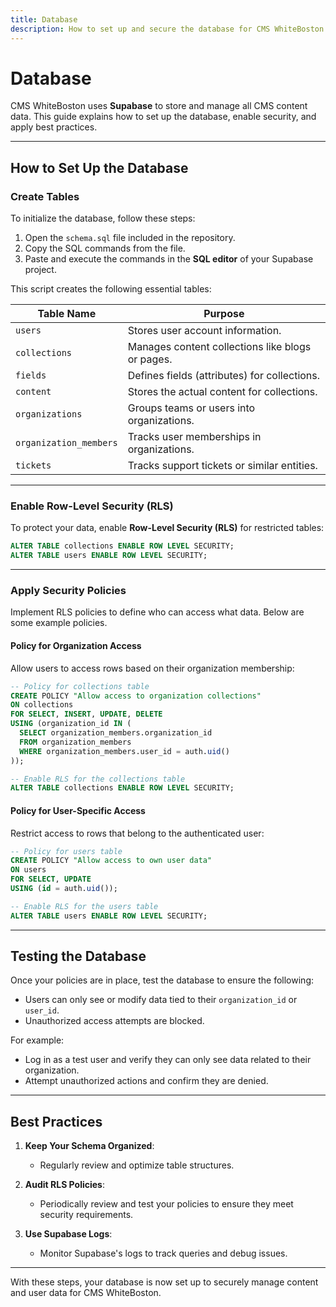 ```yaml
---
title: Database
description: How to set up and secure the database for CMS WhiteBoston.
---
```


# **Database**

CMS WhiteBoston uses **Supabase** to store and manage all CMS content data. This guide explains how to set up the database, enable security, and apply best practices.

---

## **How to Set Up the Database**

### **Create Tables**

To initialize the database, follow these steps:

1. Open the `schema.sql` file included in the repository.
2. Copy the SQL commands from the file.
3. Paste and execute the commands in the **SQL editor** of your Supabase project.

This script creates the following essential tables:

| Table Name             | Purpose                                          |
| ---------------------- | ------------------------------------------------ |
| `users`                | Stores user account information.                 |
| `collections`          | Manages content collections like blogs or pages. |
| `fields`               | Defines fields (attributes) for collections.     |
| `content`              | Stores the actual content for collections.       |
| `organizations`        | Groups teams or users into organizations.        |
| `organization_members` | Tracks user memberships in organizations.        |
| `tickets`              | Tracks support tickets or similar entities.      |

---

### **Enable Row-Level Security (RLS)**

To protect your data, enable **Row-Level Security (RLS)** for restricted tables:

```sql
ALTER TABLE collections ENABLE ROW LEVEL SECURITY;
ALTER TABLE users ENABLE ROW LEVEL SECURITY;
```

---

### **Apply Security Policies**

Implement RLS policies to define who can access what data. Below are some example policies.

#### **Policy for Organization Access**

Allow users to access rows based on their organization membership:

```sql
-- Policy for collections table
CREATE POLICY "Allow access to organization collections"
ON collections
FOR SELECT, INSERT, UPDATE, DELETE
USING (organization_id IN (
  SELECT organization_members.organization_id
  FROM organization_members
  WHERE organization_members.user_id = auth.uid()
));

-- Enable RLS for the collections table
ALTER TABLE collections ENABLE ROW LEVEL SECURITY;
```

#### **Policy for User-Specific Access**

Restrict access to rows that belong to the authenticated user:

```sql
-- Policy for users table
CREATE POLICY "Allow access to own user data"
ON users
FOR SELECT, UPDATE
USING (id = auth.uid());

-- Enable RLS for the users table
ALTER TABLE users ENABLE ROW LEVEL SECURITY;
```

---

## **Testing the Database**

Once your policies are in place, test the database to ensure the following:

- Users can only see or modify data tied to their `organization_id` or `user_id`.
- Unauthorized access attempts are blocked.

For example:

- Log in as a test user and verify they can only see data related to their organization.
- Attempt unauthorized actions and confirm they are denied.

---

## **Best Practices**

1. **Keep Your Schema Organized**:

   - Regularly review and optimize table structures.

2. **Audit RLS Policies**:

   - Periodically review and test your policies to ensure they meet security requirements.

3. **Use Supabase Logs**:
   - Monitor Supabase's logs to track queries and debug issues.

---

With these steps, your database is now set up to securely manage content and user data for CMS WhiteBoston.
